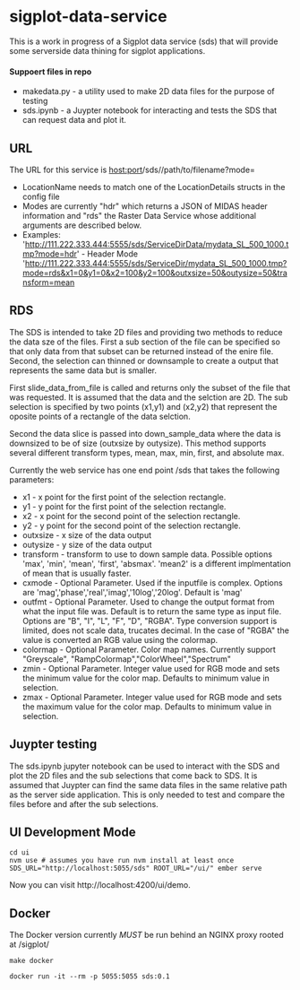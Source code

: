 # sigplot-data-service

This is a work in progress of a Sigplot data service (sds) that will provide some serverside data thining for sigplot applications. 

#### Suppoert files in repo
* makedata.py - a utility used to make 2D data files for the purpose of testing
* sds.ipynb - a Juypter notebook for interacting and tests the SDS that can request data and plot it.


## URL

The URL for this service is <host:port>/sds/<LocationName>/path/to/filename?mode=<mode>
  * LocationName needs to match one of the LocationDetails structs in the config file
  * Modes are currently "hdr" which returns a JSON of MIDAS header information and "rds" the Raster Data Service whose additional arguments are described below.
  * Examples: 'http://111.222.333.444:5555/sds/ServiceDirData/mydata_SL_500_1000.tmp?mode=hdr' - Header Mode
              'http://111.222.333.444:5555/sds/ServiceDir/mydata_SL_500_1000.tmp?mode=rds&x1=0&y1=0&x2=100&y2=100&outxsize=50&outysize=50&transform=mean



## RDS 

The SDS is intended to take 2D files and providing two methods to reduce the data sze of the files. First a sub section of the file can be specified so that only data from that subset can be returned instead of the enire file. Second, the selection can thinned or downsample to create a output that represents the same data but is smaller.  

First slide_data_from_file is called and returns only the subset of the file that was requested. It is assumed that the data and the selction are 2D. The sub selection is specified by two points (x1,y1) and (x2,y2) that represent the oposite points of a rectangle of the data selction.  

Second the data slice is passed into down_sample_data where the data is downsized to be of size (outxsize by outysize). This method supports several different transform types, mean, max, min, first, and absolute max. 

Currently the web service has one end point /sds that takes the following parameters:
  * x1 - x point for the first point of the selection rectangle. 
  * y1 - y point for the first point of the selection rectangle. 
  * x2 - x point for the second point of the selection rectangle. 
  * y2 - y point for the second point of the selection rectangle. 
  * outxsize - x size of the data output 
  * outysize - y size of the data output 
  * transform - transform to use to down sample data. Possible options 'max', 'min', 'mean', 'first', 'absmax'. 'mean2' is a different implmentation of mean that is usually faster. 
  * cxmode - Optional Parameter. Used if the inputfile is complex. Options are 'mag','phase','real','imag','10log','20log'. Default is 'mag'
  * outfmt - Optional Parameter. Used to change the output format from what the input file was. Default is to return the same type as input file. Options are "B", "I", "L", "F", "D", "RGBA". Type conversion support is limited, does not scale data, trucates decimal. In the case of "RGBA" the value is converted an RGB value using the colormap.
  * colormap - Optional Parameter. Color map names. Currently support "Greyscale", "RampColormap","ColorWheel","Spectrum"
  * zmin - Optional Parameter. Integer value used for RGB mode and sets the minimum value for the color map. Defaults to minimum value in selection.
  * zmax - Optional Parameter. Integer value used for RGB mode and sets the maximum value for the color map. Defaults to minimum value in selection.
  

## Juypter testing

The sds.ipynb jupyter notebook can be used to interact with the SDS and plot the 2D files and the sub selections that come back to SDS. It is assumed that Juypter can find the same data files in the same relative path as the server side application. This is only needed to test and compare the files before and after the sub selections. 

## UI Development Mode

```
cd ui
nvm use # assumes you have run nvm install at least once
SDS_URL="http://localhost:5055/sds" ROOT_URL="/ui/" ember serve
```

Now you can visit http://localhost:4200/ui/demo.

## Docker

The Docker version currently *MUST* be run behind an NGINX proxy rooted at /sigplot/

```
make docker

docker run -it --rm -p 5055:5055 sds:0.1
```
